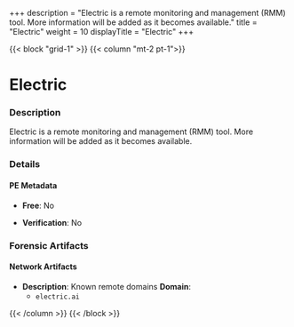 +++
description = "Electric is a remote monitoring and management (RMM) tool. More information will be added as it becomes available."
title = "Electric"
weight = 10
displayTitle = "Electric"
+++


{{< block "grid-1" >}}
{{< column "mt-2 pt-1">}}

# Electric


### Description

Electric is a remote monitoring and management (RMM) tool. More information will be added as it becomes available.




### Details


#### PE Metadata


- **Free**: No

- **Verification**: No





### Forensic Artifacts




#### Network Artifacts

- **Description**: Known remote domains
  **Domain**:
    - `electric.ai`








{{< /column >}}
{{< /block >}}
